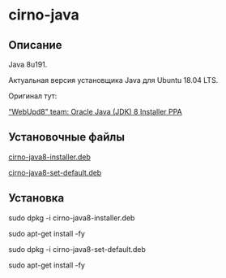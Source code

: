 # cirno-java

## Описание

Java 8u191.

Актуальная версия установщика Java для Ubuntu 18.04 LTS.

Оригинал тут:

[“WebUpd8” team: Oracle Java (JDK) 8 Installer PPA](https://launchpad.net/~webupd8team/+archive/ubuntu/java)

## Установочные файлы

[cirno-java8-installer.deb](https://github.com/cirnobaka99999/cirno-java/releases/download/8u191/cirno-java8-installer.deb)

[cirno-java8-set-default.deb](https://github.com/cirnobaka99999/cirno-java/releases/download/8u191/cirno-java8-set-default.deb)

## Установка

sudo dpkg -i cirno-java8-installer.deb

sudo apt-get install -fy

sudo dpkg -i cirno-java8-set-default.deb

sudo apt-get install -fy
